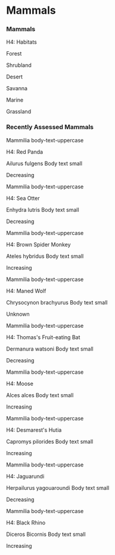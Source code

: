 # Mammals

### Mammals

H4: Habitats

Forest 

Shrubland

Desert

Savanna

Marine

Grassland

### Recently Assessed Mammals

Mammilia                                                     body-text-uppercase

H4: Red Panda

Ailurus fulgens                                                     Body text small

Decreasing

Mammilia                                                     body-text-uppercase

H4: Sea Otter

Enhydra lutris                                                    Body text small

Decreasing

Mammilia                                                     body-text-uppercase

H4: Brown Spider Monkey

Ateles hybridus                                                    Body text small

Increasing

Mammilia                                                     body-text-uppercase

H4: Maned Wolf

Chrysocynon brachyurus                                                    Body text small

Unknown

Mammilia                                                     body-text-uppercase

H4: Thomas's Fruit-eating Bat

Dermanura watsoni                                  Body text small

Decreasing

Mammilia                                                     body-text-uppercase

H4: Moose

Alces alces                                  Body text small

Increasing

Mammilia                                                     body-text-uppercase

H4: Desmarest's Hutia

Capromys pilorides                                  Body text small

Increasing

Mammilia                                                     body-text-uppercase

H4: Jaguarundi

Herpailurus yagouaroundi                                  Body text small

Decreasing

Mammilia                                                     body-text-uppercase

H4: Black Rhino

Diceros Bicornis                                  Body text small

Increasing